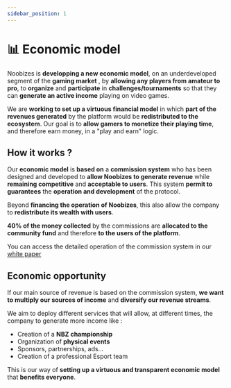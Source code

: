 ```yaml
---
sidebar_position: 1
---
```


# 📊 Economic model

Noobizes is **developping a new economic model**, on an underdeveloped segment of the **gaming market** , by **allowing any players from amateur to pro**, to **organize** and **participate** in **challenges/tournaments** so that they can **generate an active income** playing on video games.

We are **working to set up a virtuous financial model** in which **part of the revenues generated** by the platform would be **redistributed to the ecosystem**. Our goal is to **allow gamers to monetize their playing time**, and therefore earn money, in a "play and earn" logic.

## How it works ?

Our **economic model** is **based on** a **commission system** who has been designed and developed to **allow Noobizes to generate revenue** while **remaining competitive** and **acceptable to users**. This system **permit to guarantees** the **operation and development** of the protocol.

Beyond **financing the operation of Noobizes**, this also allow the company to **redistribute its wealth with users**.

**40% of the money collected** by the commissions are **allocated to the community fund** and therefore **to the users of the platform**.

You can access the detailed operation of the commission system in our [white paper](#)

## Economic opportunity

If our main source of revenue is based on the commission system, **we want to multiply our sources of income** and **diversify our revenue streams**.

We aim to deploy different services that will allow, at different times, the company to generate more income like :

- Creation of a **NBZ championship**
- Organization of **physical events**
- Sponsors, partnerships, ads…
- Creation of a professional Esport team

This is our way of **setting up a virtuous and transparent economic model** that **benefits everyone**.
